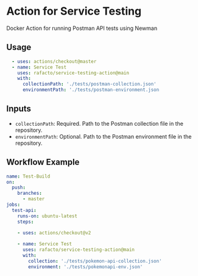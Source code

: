 # Action for Service Testing
Docker Action for running Postman API tests using Newman

## Usage
```yaml
  - uses: actions/checkout@master
  - name: Service Test
    uses: rafacto/service-testing-action@main
    with:
      collectionPath: './tests/postman-collection.json'
      environmentPath: './tests/postman-environment.json
```

## Inputs
* `collectionPath`: Required. Path to the Postman collection file in the repository.
* `environmentPath`: Optional. Path to the Postman environment file in the repository.

## Workflow Example
```yaml
name: Test-Build
on:
  push:
    branches:
      - master
jobs:
  test-api:
    runs-on: ubuntu-latest
    steps:

    - uses: actions/checkout@v2
    
    - name: Service Test
      uses: rafacto/service-testing-action@main
      with:
        collection: './tests/pokemon-api-collection.json'
        environment: './tests/pokemonapi-env.json'
```        
